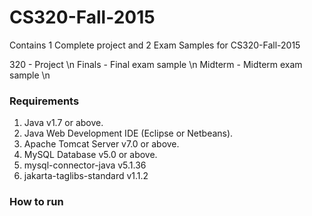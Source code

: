 # CS320-Fall-2015

Contains 1 Complete project and 2 Exam Samples for CS320-Fall-2015

320 - Project \n
Finals - Final exam sample \n
Midterm - Midterm exam sample \n

### Requirements
1. Java v1.7 or above.
2. Java Web  Development IDE (Eclipse or Netbeans).
3. Apache Tomcat Server v7.0 or above.
4. MySQL Database v5.0 or above.
5. mysql-connector-java v5.1.36
6. jakarta-taglibs-standard v1.1.2

### How to run

